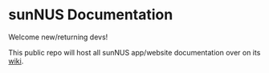 sunNUS Documentation
====================

Welcome new/returning devs!

This public repo will host all sunNUS app/website documentation over
on its [wiki][wiki].

[wiki]: https://github.com/sunnustech/docs/wiki
